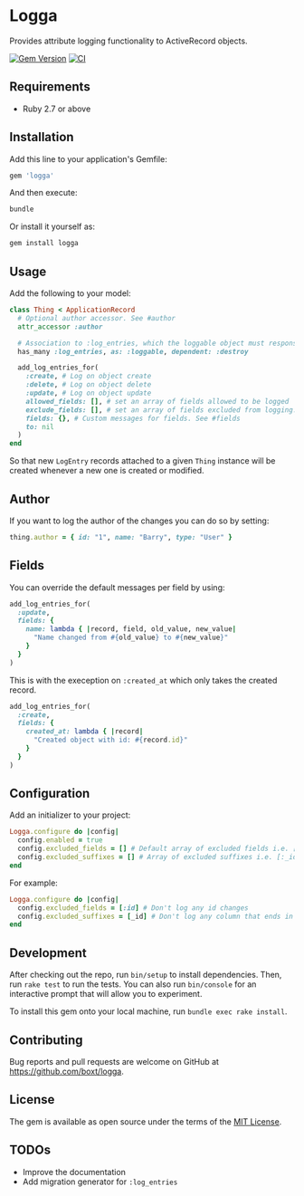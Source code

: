 # Logga

Provides attribute logging functionality to ActiveRecord objects.

[![Gem Version](https://badge.fury.io/rb/logga.svg)](https://badge.fury.io/rb/logga)
[![CI](https://github.com/boxt/logga/actions/workflows/ci.yml/badge.svg)](https://github.com/boxt/logga/actions/workflows/ci.yml)

## Requirements

* Ruby 2.7 or above

## Installation

Add this line to your application's Gemfile:

```ruby
gem 'logga'
```

And then execute:

```sh
bundle
```

Or install it yourself as:

```sh
gem install logga
```

## Usage

Add the following to your model:

```ruby
class Thing < ApplicationRecord
  # Optional author accessor. See #author
  attr_accessor :author 

  # Association to :log_entries, which the loggable object must response to for logging.
  has_many :log_entries, as: :loggable, dependent: :destroy 

  add_log_entries_for(
    :create, # Log on object create
    :delete, # Log on object delete
    :update, # Log on object update
    allowed_fields: [], # set an array of fields allowed to be logged
    exclude_fields: [], # set an array of fields excluded from logging. Ignored if allowed_fields is set
    fields: {}, # Custom messages for fields. See #fields
    to: nil
  )
end
```

So that new `LogEntry` records attached to a given `Thing` instance will be created whenever a new one is created or
modified.

## Author

If you want to log the author of the changes you can do so by setting:

```ruby
thing.author = { id: "1", name: "Barry", type: "User" }
```

## Fields

You can override the default messages per field by using:

```ruby
add_log_entries_for(
  :update,
  fields: {
    name: lambda { |record, field, old_value, new_value|
      "Name changed from #{old_value} to #{new_value}"
    }
  }
)
```

This is with the exeception on `:created_at` which only takes the created record.

```ruby
add_log_entries_for(
  :create,
  fields: {
    created_at: lambda { |record|
      "Created object with id: #{record.id}"
    }
  }
)
```

## Configuration

Add an initializer to your project:

```ruby
Logga.configure do |config|
  config.enabled = true
  config.excluded_fields = [] # Default array of excluded fields i.e. [:id] to ignore all :id fields for every object
  config.excluded_suffixes = [] # Array of excluded suffixes i.e. [:_id] to ignore all fields that end in :_id for every object
end
```

For example:

```ruby
Logga.configure do |config|
  config.excluded_fields = [:id] # Don't log any id changes
  config.excluded_suffixes = [_id] # Don't log any column that ends in _id
end
```

## Development

After checking out the repo, run `bin/setup` to install dependencies. Then, run `rake test` to run the tests. You can also run `bin/console` for an interactive prompt that will allow you to experiment.

To install this gem onto your local machine, run `bundle exec rake install`.

## Contributing

Bug reports and pull requests are welcome on GitHub at https://github.com/boxt/logga.

## License

The gem is available as open source under the terms of the [MIT License](http://opensource.org/licenses/MIT).

## TODOs

- Improve the documentation
- Add migration generator for `:log_entries`

